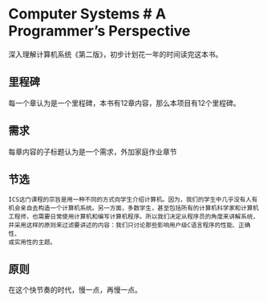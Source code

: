 # Computer Systems # A Programmer’s Perspective
深入理解计算机系统《第二版》，初步计划花一年的时间读完这本书。

## 里程碑
每一个章认为是一个里程碑，本书有12章内容，那么本项目有12个里程碑。

## 需求
每章内容的子标题认为是一个需求，外加家庭作业章节


## 节选
```
ICS这门课程的宗旨是用一种不同的方式向学生介绍计算机。因为，我们的学生中几乎没有人有
机会亲自去构造一个计算机系统。另一方面，多数学生，甚至包括所有的计算机科学家和计算机
工程师，也需要日常使用计算机和编写计算机程序。所以我们决定从程序员的角度来讲解系统，
并采用这样的原则来过滤要讲述的内容：我们只讨论那些影响用户级C语言程序的性能、正确性、
或实用性的主题。
```

## 原则
在这个快节奏的时代，慢一点，再慢一点。

